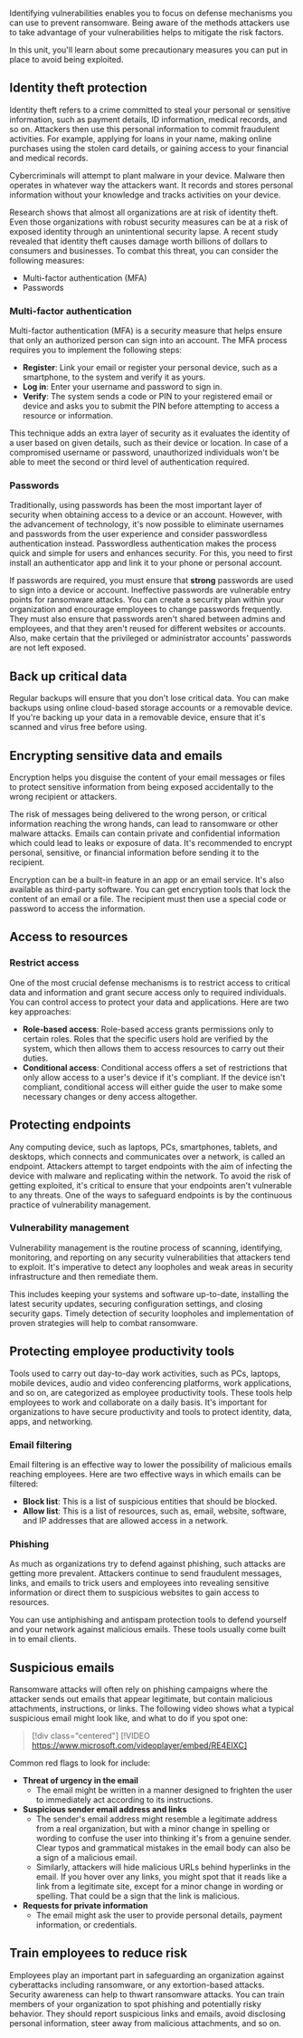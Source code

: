 Identifying vulnerabilities enables you to focus on defense mechanisms you can use to prevent ransomware. Being aware of the methods attackers use to take advantage of your vulnerabilities helps to mitigate the risk factors.

In this unit, you'll learn about some precautionary measures you can put in place to avoid being exploited.

## Identity theft protection

Identity theft refers to a crime committed to steal your personal or sensitive information, such as payment details, ID information, medical records, and so on. Attackers then use this personal information to commit fraudulent activities. For example, applying for loans in your name, making online purchases using the stolen card details, or gaining access to your financial and medical records.

Cybercriminals will attempt to plant malware in your device. Malware then operates in whatever way the attackers want. It records and stores personal information without your knowledge and tracks activities on your device.

Research shows that almost all organizations are at risk of identity theft. Even those organizations with robust security measures can be at a risk of exposed identity through an unintentional security lapse. A recent study revealed that identity theft causes damage worth billions of dollars to consumers and businesses. To combat this threat, you can consider the following measures:

- Multi-factor authentication (MFA)
- Passwords

### Multi-factor authentication

Multi-factor authentication (MFA) is a security measure that helps ensure that only an authorized person can sign into an account. The MFA process requires you to implement the following steps:

- **Register**: Link your email or register your personal device, such as a smartphone, to the system and verify it as yours.
- **Log in**: Enter your username and password to sign in.
- **Verify**: The system sends a code or PIN to your registered email or device and asks you to submit the PIN before attempting to access a resource or information.

This technique adds an extra layer of security as it evaluates the identity of a user based on given details, such as their device or location. In case of a compromised username or password, unauthorized individuals won't be able to meet the second or third level of authentication required.

### Passwords

Traditionally, using passwords has been the most important layer of security when obtaining access to a device or an account. However, with the advancement of technology, it's now possible to eliminate usernames and passwords from the user experience and consider passwordless authentication instead. Passwordless authentication makes the process quick and simple for users and enhances security. For this, you need to first install an authenticator app and link it to your phone or personal account.

If passwords are required, you must ensure that **strong** passwords are used to sign into a device or account. Ineffective passwords are vulnerable entry points for ransomware attacks. You can create a security plan within your organization and encourage employees to change passwords frequently. They must also ensure that passwords aren't shared between admins and employees, and that they aren't reused for different websites or accounts. Also, make certain that the privileged or administrator accounts' passwords are not left exposed.

## Back up critical data

Regular backups will ensure that you don't lose critical data. You can make backups using online cloud-based storage accounts or a removable device. If you're backing up your data in a removable device, ensure that it's scanned and virus free before using.

## Encrypting sensitive data and emails

Encryption helps you disguise the content of your email messages or files to protect sensitive information from being exposed accidentally to the wrong recipient or attackers.

The risk of messages being delivered to the wrong person, or critical information reaching the wrong hands, can lead to ransomware or other malware attacks. Emails can contain private and confidential information which could lead to leaks or exposure of data. It's recommended to encrypt personal, sensitive, or financial information before sending it to the recipient.

Encryption can be a built-in feature in an app or an email service. It's also available as third-party software. You can get encryption tools that lock the content of an email or a file. The recipient must then use a special code or password to access the information.

## Access to resources

### Restrict access

One of the most crucial defense mechanisms is to restrict access to critical data and information and grant secure access only to required individuals. You can control access to protect your data and applications. Here are two key approaches:

- **Role-based access**: Role-based access grants permissions only to certain roles. Roles that the specific users hold are verified by the system, which then allows them to access resources to carry out their duties.
- **Conditional access**: Conditional access offers a set of restrictions that only allow access to a user's device if it's compliant. If the device isn't compliant, conditional access will either guide the user to make some necessary changes or deny access altogether.

## Protecting endpoints

Any computing device, such as laptops, PCs, smartphones, tablets, and desktops, which connects and communicates over a network, is called an endpoint. Attackers attempt to target endpoints with the aim of infecting the device with malware and replicating within the network. To avoid the risk of getting exploited, it's critical to ensure that your endpoints aren't vulnerable to any threats. One of the ways to safeguard endpoints is by the continuous practice of vulnerability management.

### Vulnerability management

Vulnerability management is the routine process of scanning, identifying, monitoring, and reporting on any security vulnerabilities that attackers tend to exploit. It's imperative to detect any loopholes and weak areas in security infrastructure and then remediate them.

This includes keeping your systems and software up-to-date, installing the latest security updates, securing configuration settings, and closing security gaps. Timely detection of security loopholes and implementation of proven strategies will help to combat ransomware.

## Protecting employee productivity tools

Tools used to carry out day-to-day work activities, such as PCs, laptops, mobile devices, audio and video conferencing platforms, work applications, and so on, are categorized as employee productivity tools. These tools help employees to work and collaborate on a daily basis. It's important for organizations to have secure productivity and tools to protect identity, data, apps, and networking.

### Email filtering

Email filtering is an effective way to lower the possibility of malicious emails reaching employees. Here are two effective ways in which emails can be filtered:

- **Block list**: This is a list of suspicious entities that should be blocked.
- **Allow list**: This is a list of resources, such as, email, website, software, and IP addresses that are allowed access in a network.

### Phishing

As much as organizations try to defend against phishing, such attacks are getting more prevalent. Attackers continue to send fraudulent messages, links, and emails to trick users and employees into revealing sensitive information or direct them to suspicious websites to gain access to resources.

You can use antiphishing and antispam protection tools to defend yourself and your network against malicious emails. These tools usually come built in to email clients.

## Suspicious emails

Ransomware attacks will often rely on phishing campaigns where the attacker sends out emails that appear legitimate, but contain malicious attachments, instructions, or links. The following video shows what a typical suspicious email might look like, and what to do if you spot one:

> [!div class="centered"]
> [!VIDEO https://www.microsoft.com/videoplayer/embed/RE4EIXC]

Common red flags to look for include:

- **Threat of urgency in the email**
  - The email might be written in a manner designed to frighten the user to immediately act according to its instructions.
- **Suspicious sender email address and links**
  - The sender's email address might resemble a legitimate address from a real organization, but with a minor change in spelling or wording to confuse the user into thinking it's from a genuine sender. Clear typos and grammatical mistakes in the email body can also be a sign of a malicious email.
  - Similarly, attackers will hide malicious URLs behind hyperlinks in the email. If you hover over any links, you might spot that it reads like a link from a legitimate site, except for a minor change in wording or spelling. That could be a sign that the link is malicious.
- **Requests for private information**
  - The email might ask the user to provide personal details, payment information, or credentials.

## Train employees to reduce risk

Employees play an important part in safeguarding an organization against cyberattacks including ransomware, or any extortion-based attacks. Security awareness can help to thwart ransomware attacks. You can train members of your organization to spot phishing and potentially risky behavior. They should report suspicious links and emails, avoid disclosing personal information, steer away from malicious attachments, and so on.
